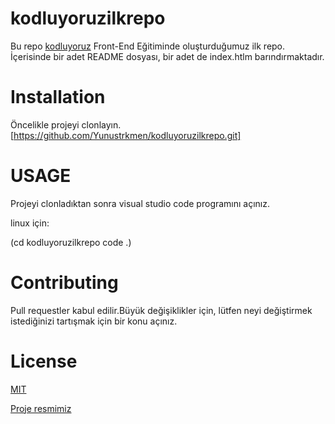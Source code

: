 # kodluyoruzilkrepo
Bu repo [kodluyoruz](https://www.kodluyoruz.org) Front-End Eğitiminde oluşturduğumuz ilk repo. İçerisinde bir adet README dosyası, bir adet de index.htlm barındırmaktadır.

# Installation

Öncelikle projeyi clonlayın.[https://github.com/Yunustrkmen/kodluyoruzilkrepo.git]
# USAGE 

Projeyi clonladıktan sonra visual studio code programını açınız.

linux için:

(cd kodluyoruzilkrepo
code .)

# Contributing

Pull requestler kabul edilir.Büyük değişiklikler için, lütfen neyi değiştirmek istediğinizi tartışmak için bir konu açınız.

# License 

[MIT](https://github.com/Yunustrkmen/kodluyoruzilkrepo/blob/main/LICENSE)

[Proje resmimiz](https://resminiz.com/r/l2Itc)


